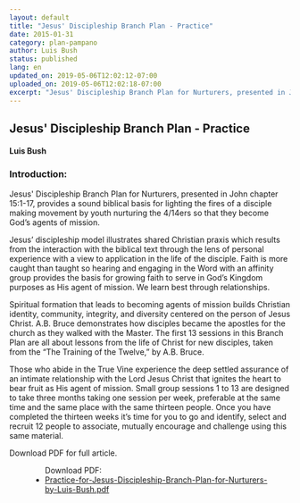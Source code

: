 ```yaml
---
layout: default
title: "Jesus' Discipleship Branch Plan - Practice"
date: 2015-01-31
category: plan-pampano
author: Luis Bush
status: published
lang: en
updated_on: 2019-05-06T12:02:12-07:00
uploaded_on: 2019-05-06T12:02:18-07:00
excerpt: "Jesus' Discipleship Branch Plan for Nurturers, presented in John chapter 15:1-17, provides a sound biblical basis for lighting the fires of a disciple making movement by youth nurturing the 4/14ers so that they become God’s agents of mission. Jesus’ discipleship model illustrates shared Christian praxis which results from the interaction with the biblical text through the lens of personal experience with a view to application in the life of the disciple. Faith is more caught than taught so hearing and engaging in the Word with an affinity group provides the basis for growing faith to serve in God’s Kingdom purposes as His agent of mission. We learn best through relationships."
---
```

<article class="document-container" data-publication-date="{{page.date}}" data-uploaded-on="{{page.uploaded_on}}" data-updated-on="{{page.updated_on}}" data-category="{{page.category}}">
  <h1>Jesus' Discipleship Branch Plan - Practice</h1>
  <h4>Luis Bush</h4>

  <h3>Introduction:</h3>
<p>Jesus' Discipleship Branch Plan for Nurturers, presented in John chapter 15:1-17, provides a sound biblical basis for lighting the fires of a disciple making movement by youth nurturing the 4/14ers so that they become God’s agents of mission.</p>

<p>Jesus’ discipleship model illustrates shared Christian praxis which results from the interaction with the biblical text through the lens of personal experience with a view to application in the life of the disciple. Faith is more caught than taught so hearing and engaging in the Word with an affinity group provides the basis for growing faith to serve in God’s Kingdom purposes as His agent of mission. We learn best through relationships.</p>

<p>Spiritual formation that leads to becoming agents of mission builds Christian identity, community, integrity, and diversity centered on the person of Jesus Christ. A.B. Bruce demonstrates how disciples became the apostles for the church as they walked with the Master. The first 13 sessions in this Branch Plan are all about lessons from the life of Christ for new disciples, taken from the “The Training of the Twelve,” by A.B. Bruce.</p>

<p>Those who abide in the True Vine experience the deep settled assurance of an intimate relationship with the Lord Jesus Christ that ignites the heart to bear fruit as His agent of mission. Small group sessions 1 to 13 are designed to take three months taking one session per week, preferable at the same time and the same place with the same thirteen people. Once you have completed the thirteen weeks it’s time for you to go and identify, select and recruit 12 people to associate, mutually encourage and challenge using this same material.</p>

<p>Download PDF for full article.</p>

  <figure class="resource-links">
    <ul>Download PDF:
      <li><a href="{{ site.baseurl }}/assets/pdf/2015-01-31/Practice-for-Jesus-Discipleship-Branch-Plan-for-Nurturers-by-Luis-Bush.pdf">Practice-for-Jesus-Discipleship-Branch-Plan-for-Nurturers-by-Luis-Bush.pdf</a></li>
    </ul>
  </figure>
</article>
